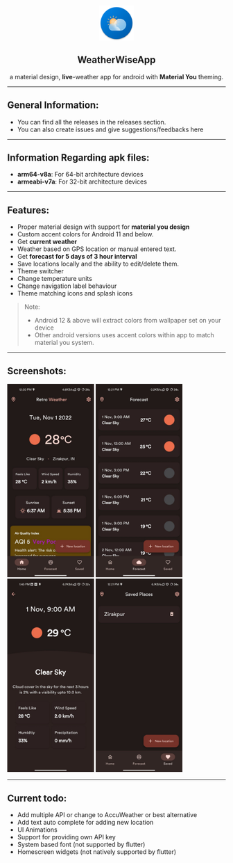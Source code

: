 <div align="center">
   <img width="80" height="80" src="screenshots/logo.png"/>
   <h2>WeatherWiseApp</h2>
   <p>a material design, <strong>live</strong>-weather app for android with <strong>Material You</strong> theming.</p>
</div>

---

## General Information:

-  You can find all the releases in the releases section.
-  You can also create issues and give suggestions/feedbacks here

---

## Information Regarding apk files:

-  **arm64-v8a**: For 64-bit architecture devices
-  **armeabi-v7a**: For 32-bit architecture devices

---

## Features:

-  Proper material design with support for **material you design**
-  Custom accent colors for Android 11 and below.
-  Get **current weather**
-  Weather based on GPS location or manual entered text.
-  Get **forecast for 5 days of 3 hour interval**
-  Save locations locally and the ability to edit/delete them.
-  Theme switcher
-  Change temperature units
-  Change navigation label behaviour
-  Theme matching icons and splash icons

> Note:
>
> -  Android 12 & above will extract colors from wallpaper set on your device
> -  Other android versions uses accent colors within app to match material you system.

---

## Screenshots:

<img src="./screenshots/Home.jpg" width="200"/> <img src="./screenshots/Forecast.jpg" width="200"/>
<img src="./screenshots/ForecastDetails.jpg" width="200"/> <img src="./screenshots/Locations.jpg" width="200"/>

---

## Current todo:

-  Add multiple API or change to AccuWeather or best alternative
-  Add text auto complete for adding new location
-  UI Animations
-  Support for providing own API key
-  System based font (not supported by flutter)
-  Homescreen widgets (not natively supported by flutter)
